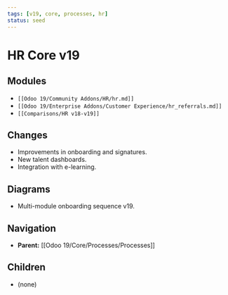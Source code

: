 ```yaml
---
tags: [v19, core, processes, hr]
status: seed
---
```

# HR Core v19

## Modules
- `[[Odoo 19/Community Addons/HR/hr.md]]`
- `[[Odoo 19/Enterprise Addons/Customer Experience/hr_referrals.md]]`
- `[[Comparisons/HR v18-v19]]`

## Changes
- Improvements in onboarding and signatures.
- New talent dashboards.
- Integration with e-learning.

## Diagrams
- Multi-module onboarding sequence v19.






## Navigation
- **Parent:** [[Odoo 19/Core/Processes/Processes]]
## Children
- (none)
